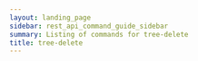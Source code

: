 ```yaml
---
layout: landing_page
sidebar: rest_api_command_guide_sidebar
summary: Listing of commands for tree-delete
title: tree-delete
---
```

